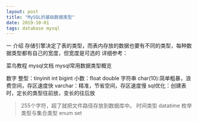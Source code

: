 ```yaml
---
layout: post  
title: "MySQL的基础数据类型"  
date: 2019-10-01  
tags: database mysql   
---
```


<script>
window.location.href='https://blog.csdn.net/bt517840374/article/details/101828585';
</script>


一 介绍
存储引擎决定了表的类型，而表内存放的数据也要有不同的类型，每种数据类型都有自己的宽度，但宽度是可选的
详细参考：

菜鸟教程
mysql文档
mysql常用数据类型概览

数字
整型：tinyinit int bigint
小数：float double
字符串
char(10):简单粗暴，浪费空间，存区速度快
varchar：精准，节省空间，存区速度慢
sql优化：创建表时，定长的类型往前放，变长的往后放
> 255个字符，超了就把文件路径存放到数据库中。
时间类型
datatime
枚举类型与集合类型
enum set